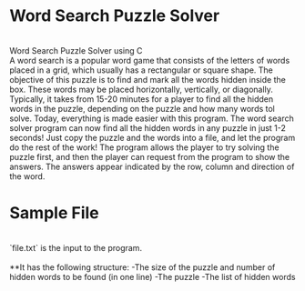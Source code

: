 # Word Search Puzzle Solver
</br>
Word Search Puzzle Solver using C
</br>
A word search is a popular word game that consists of the letters of words placed in a grid, which usually has a rectangular or square shape. The objective of this puzzle is to find and mark all the words hidden inside the box. These words may be placed horizontally, vertically, or diagonally. Typically, it takes from 15-20 minutes for a player to find all the hidden words in the puzzle, depending on the puzzle and how many words tol solve. Today, everything is made easier with this program. The word search solver program can now find all the hidden words in any puzzle in just 1-2 seconds! Just copy the puzzle and the words into a file, and let the program do the rest of the work! The program allows the player to try solving the puzzle first, and then the player can request from the program to show the answers. The answers appear indicated by the row, column and direction of the word. 

# Sample File
</br>
`file.txt` is the input to the program. 
</br>
</br>
**It has the following structure:
-The size of the puzzle and number of hidden words to be found (in one line)
-The puzzle
-The list of hidden words
